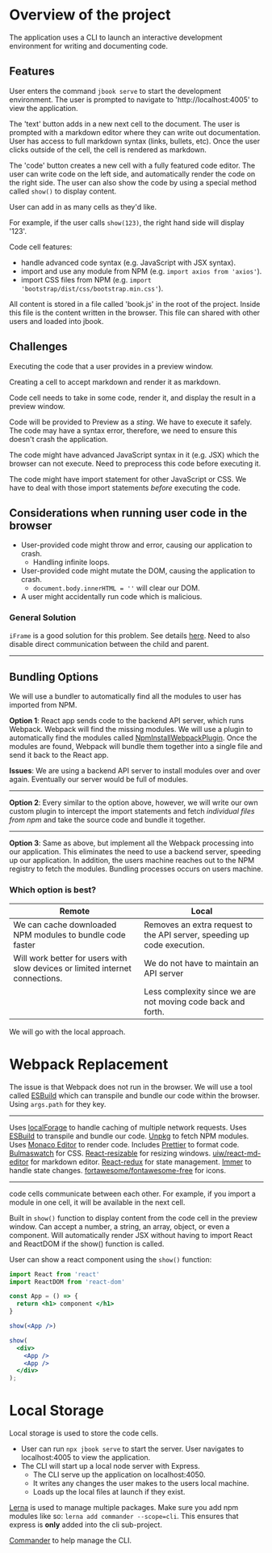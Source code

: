 # Overview of the project

The application uses a CLI to launch an interactive development environment for writing and documenting code. 

## Features

User enters the command `jbook serve` to start the development environment. The user is prompted to navigate to 'http://localhost:4005' to view the application.

The 'text' button adds in a new next cell to the document. The user is prompted with a markdown editor where they can write out documentation. User has access to full markdown syntax (links, bullets, etc). Once the user clicks outside of the cell, the cell is rendered as markdown.

The 'code' button creates a new cell with a fully featured code editor. The user can write code on the left side, and automatically render the code on the right side. The user can also show the code by using a special method called `show()` to display content. 

User can add in as many cells as they'd like. 

For example, if the user calls `show(123)`, the right hand side will display '123'. 

Code cell features:
- handle advanced code syntax (e.g. JavaScript with JSX syntax).
- import and use any module from NPM (e.g. `import axios from 'axios'`).
- import CSS files from NPM (e.g. `import 'bootstrap/dist/css/bootstrap.min.css'`).

All content is stored in a file called 'book.js' in the root of the project. Inside this file is the content written in the browser. This file can shared with other users and loaded into jbook. 

## Challenges

Executing the code that a user provides in a preview window. 

Creating a cell to accept markdown and render it as markdown.

Code cell needs to take in some code, render it, and display the result in a preview window. 

Code will be provided to Preview as a *sting*. We have to execute it safely. The code may have a syntax error, therefore, we need to ensure this doesn't crash the application. 

The code might have advanced JavaScript syntax in it (e.g. JSX) which the browser can not execute. Need to preprocess this code before executing it.

The code might have import statement for other JavaScript or CSS. We have to deal with those import statements *before* executing the code.

## Considerations when running user code in the browser
- User-provided code might throw and error, causing our application to crash. 
  - Handling infinite loops.
- User-provided code might mutate the DOM, causing the application to crash. 
  - `document.body.innerHTML = ''` will clear our DOM.
- A user might accidentally run code which is malicious.

### General Solution

`iFrame` is a good solution for this problem. See details [here](https://developer.mozilla.org/en-US/docs/Web/HTML/Element/iframe). Need to also disable direct communication between the child and parent.

---
 

## Bundling Options

We will use a bundler to automatically find all the modules to user has imported from NPM. 

**Option 1**: React app sends code to the backend API server, which runs Webpack. Webpack will find the missing modules. We will use a plugin to automatically find the modules called [NpmInstallWebpackPlugin](https://v4.webpack.js.org/plugins/npm-install-webpack-plugin/). Once the modules are found, Webpack will bundle them together into a single file and send it back to the React app.

**Issues**: We are using a backend API server to install modules over and over again. Eventually our server would be full of modules.

---

**Option 2**: Every similar to the option above, however, we will write our own custom plugin to intercept the import statements and fetch *individual files from npm* and take the source code and bundle it together.

---

**Option 3**: Same as above, but implement all the Webpack processing into our application. This eliminates the need to use a backend server, speeding up our application. In addition, the users machine reaches out to the NPM registry to fetch the modules. Bundling processes occurs on users machine. 

### Which option is best?

| Remote                                                                        | Local                                                                   |
| ----------------------------------------------------------------------------- | ----------------------------------------------------------------------- |
| We can cache downloaded NPM modules to bundle code faster                     | Removes an extra request to the API server, speeding up code execution. |
| Will work better for users with slow devices or limited internet connections. | We do not have to maintain an API server                                |
|                                                                               | Less complexity since we are not moving code back and forth.            |

We will go with the local approach. 

# Webpack Replacement

The issue is that Webpack does not run in the browser. We will use a tool called [ESBuild](https://github.com/evanw/esbuild) which can transpile and bundle our code within the browser. Using `args.path` for they key. 

---

Uses [localForage](https://www.npmjs.com/package/localforage) to handle caching of multiple network requests.
Uses [ESBuild](https://esbuild.github.io/) to transpile and bundle our code. 
[Unpkg](https://unpkg.com/) to fetch NPM modules.
Uses [Monaco Editor](https://www.npmjs.com/package/@monaco-editor/react/v/3.7.4) to render code.
Includes [Prettier](https://www.npmjs.com/package/prettier) to format code.
[Bulmaswatch](https://jenil.github.io/bulmaswatch/) for CSS.
[React-resizable](https://www.npmjs.com/package/react-resizable) for resizing windows. 
[uiw/react-md-editor](https://www.npmjs.com/package/@uiw/react-md-editor) for markdown editor.
[React-redux](https://react-redux.js.org/) for state management.
[Immer](https://immerjs.github.io/immer/update-patterns) to handle state changes.
[fortawesome/fontawesome-free](https://www.npmjs.com/package/@fortawesome/fontawesome-free) for icons.


---

code cells communicate between each other. For example, if you import a module in one cell, it will be available in the next cell.

Built in `show()` function to display content from the code cell in the preview window. Can accept a number, a string, an array, object, or even a component. Will automatically render JSX without having to import React and ReactDOM if the show() function is called.

User can show a react component using the `show()` function:
```jsx
import React from 'react'
import ReactDOM from 'react-dom'

const App = () => {
  return <h1> component </h1>
}

show(<App />)

show(
  <div>
    <App />
    <App />
  </div>
);
```

# Local Storage

Local storage is used to store the code cells.
- User can run `npx jbook serve` to start the server. User navigates to localhost:4005 to view the application.
- The CLI will start up a local node server with Express.
  - The CLI serve up the application on localhost:4050.
  - It writes any changes the user makes to the users local machine.
  - Loads up the local files at launch if they exist.

[Lerna](https://github.com/lerna/lerna) is used to manage multiple packages.
Make sure you add npm modules like so: `lerna add commander --scope=cli`. This ensures that express is **only** added into the cli sub-project.

[Commander](https://www.npmjs.com/package/commander) to help manage the CLI.